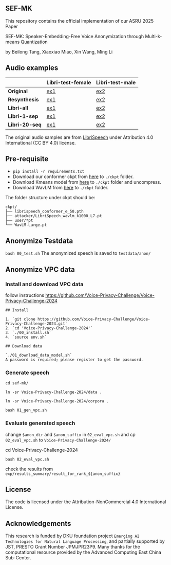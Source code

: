 ## SEF-MK

This repository contains the official implementation of our ASRU 2025 Paper

 SEF-MK: Speaker-Embedding-Free Voice Anonymization through Multi-k-means Quantization

by Beilong Tang, Xiaoxiao Miao, Xin Wang, Ming Li


## Audio examples

|               | Libri-test-female                                                                 | Libri-test-male                                                                  |
|---------------|----------------------------------------------------------------------------------|---------------------------------------------------------------------------------|
| **Original**  | [ex1](https://github.com/user-attachments/assets/f44ab999-fd60-4f3e-b678-1b31d365f6aa) | [ex2](https://github.com/user-attachments/assets/b5b252b1-cbd9-41d4-874f-3c6099a6594c) |
| **Resynthesis** | [ex1](https://github.com/user-attachments/assets/4873a7ea-5021-4bc4-88c7-ffd5ea570a19) | [ex2](https://github.com/user-attachments/assets/945bee45-8fb7-4e9c-bb63-02e7dac6b379) |
| **Libri-all** | [ex1](https://github.com/user-attachments/assets/2848fe92-987b-4437-a5c1-1198ba66fba9) | [ex2](https://github.com/user-attachments/assets/acdd0525-fad7-4d1e-9051-e5e08e92c79e) |
| **Libri-1-sep** | [ex1](https://github.com/user-attachments/assets/ff70f64f-3be1-4097-ac11-fa3a454d09d1) | [ex2](https://github.com/user-attachments/assets/c2225b1f-1487-4767-956e-dddc6f04de08) |
| **Libri-20-seq** | [ex1](https://github.com/user-attachments/assets/43480a53-8a3a-49ba-943e-b6cecd51e3a6) | [ex2](https://github.com/user-attachments/assets/28979a4f-d083-42ec-b1a2-6fdb89c52817)  |

The original audio samples are from [LibriSpeech](https://www.openslr.org/12) under Attribution 4.0 International (CC BY 4.0) license.


## Pre-requisite

- `pip install -r requirements.txt`
- Download our conformer ckpt from [here](https://drive.google.com/file/d/1E9NDTnsQp73bHu1Xn8-aTdPDqq1w0K5x/view?usp=sharing) to `./ckpt` folder.
- Download Kmeans model from [here](https://drive.google.com/file/d/1pQx_nFZ-Y7v7B_NCGAheAyJ9UNzhyNda/view?usp=sharing) to `./ckpt` folder and uncompress.
- Download WavLM from [here](https://drive.google.com/file/d/12-cB34qCTvByWT-QtOcZaqwwO21FLSqU/view) to `./ckpt` folder.

The folder structure under ckpt should be:
```
ckpt/
├── librispeech_conformer_e_50.pth
├── attacker/LibriSpeech_wavlm_k1000_L7.pt
├── user/*pt
└── WavLM-Large.pt
```

## Anonymize Testdata
 
```bash 00_test.sh```
The anonymized speech is saved to `testdata/anon/`


## Anonymize VPC data
### Install and download VPC data

follow instructions https://github.com/Voice-Privacy-Challenge/Voice-Privacy-Challenge-2024 
```
## Install

1. `git clone https://github.com/Voice-Privacy-Challenge/Voice-Privacy-Challenge-2024.git`
2. `cd 'Voice-Privacy-Challenge-2024'`
3. `./00_install.sh`
4. `source env.sh`

## Download data

`./01_download_data_model.sh` 
A password is required; please register to get the password.  
```



### Generate speech
`cd sef-mk/`

`ln -sr Voice-Privacy-Challenge-2024/data .`

`ln -sr Voice-Privacy-Challenge-2024/corpora .`

```shell
bash 01_gen_vpc.sh
```


### Evaluate generated speech

change `$anon_dir` and `$anon_suffix` in `02_eval_vpc.sh` and
cp `02_eval_vpc.sh` to `Voice-Privacy-Challenge-2024/`

cd Voice-Privacy-Challenge-2024

```shell
bash 02_eval_vpc.sh
```

check the results from `exp/results_summary/result_for_rank_${anon_suffix}`

## License

The code is licensed under the Attribution-NonCommercial 4.0 International License.

## Acknowledgements
This research is funded by DKU foundation project ``Emerging AI Technologies for Natural Language Processing``, and partially supported by JST, PRESTO Grant Number JPMJPR23P9. Many thanks for the computational resource provided by the Advanced Computing East China Sub-Center.
